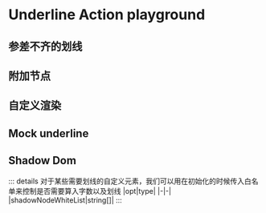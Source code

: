 # Underline Action playground

<script setup>
import Font from './components/Font.vue'
import Attach from './components/Attach.vue'
import RenderInfo from './components/RenderInfo.vue'
import Mock from './components/Mock.vue'
import Shadow from './components/Shadow.vue'
</script>

## 参差不齐的划线

<Font />

## 附加节点

<Attach />

## 自定义渲染

<RenderInfo />

## Mock underline

<Mock />

## Shadow Dom

::: details
对于某些需要划线的自定义元素，我们可以用在初始化的时候传入白名单来控制是否需要算入字数以及划线
|opt|type|
|-|-|
|shadowNodeWhiteList|string[]|
:::

<Shadow />

<style>
  .underline {
      position: relative;
      /* text-decoration-line: underline;
      text-decoration-style: dashed;
      text-decoration-color: rgba(7, 193, 96, .8);
      text-decoration-thickness: 3px; */
      background:transparent url("data:image/svg+xml,%3Csvg width='8' height='2' viewBox='0 0 8 2' fill='none' xmlns='http://www.w3.org/2000/svg'%3E%3Cpath d='M3.25 1.5H0.75C0.335786 1.5 0 1.16421 0 0.75C0 0.335786 0.335786 0 0.75 0H3.25C3.66421 0 4 0.335786 4 0.75C4 1.16421 3.66421 1.5 3.25 1.5Z' fill='%2307C160' fill-opacity='0.5'/%3E%3C/svg%3E%0A") repeat-x 0 100%;
      background-size:auto 2px;
      padding-bottom:2px;
    }

    p {
      overflow: hidden;
    }

    .attach_container {
      position: relative;
    }

    #js_content {
      width: 900px;
    }

    .attach_node {
      position: absolute;
      bottom: 0;
      right: 0
    }
    tr {
      width: 100%;
      text-align: justify;
    }
    td {
      white-space: pre-wrap;
    }
    .wx_img {
      display: inline;
      width: 20px;
      height: 20px;
    }
</style>

